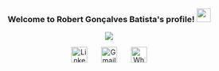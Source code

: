 <h3 align="center">
  Welcome to Robert Gonçalves Batista's profile!
  <img src="https://media.giphy.com/media/hvRJCLFzcasrR4ia7z/giphy.gif" width="28">
</h3>

<!-- Typing SVG by DenverCoder1 - https://github.com/DenverCoder1/readme-typing-svg -->
<p align="center">
  <a href="https://github.com/DenverCoder1/readme-typing-svg"><img src="https://readme-typing-svg.herokuapp.com?color=%2336BCF7&lines=Full-stack+PHP+and+Javascript+web+developer;Always+learning+new+things;Experienced+PHP+projects"></a>
</p>

<!-- Social icons section -->
<p align="center">
  <a href="https://www.linkedin.com/in/robert-gon%C3%A7alves-batista-092985189/"><img width="32px" alt="Linkedin" title="Linkedin" src="https://cdn-icons-png.flaticon.com/512/174/174857.png"/></a>
  &#8287;&#8287;&#8287;&#8287;&#8287;
  <a href="mailto:robert.comunicar@gmail.com?Subject=Quero%20conversar&Body=Ol%E1%2C%20Robert.%20Ser%E1%20que%20podemos%20conversar%3F"><img width="32px" alt="Gmail" title="Gmail" src="https://cdn-icons.flaticon.com/png/512/2504/premium/2504727.png?token=exp=1645288668~hmac=ea9056608cd83abca5a5adb9bd32726b"/></a>
  &#8287;&#8287;&#8287;&#8287;&#8287;
  <a href="https://api.whatsapp.com/send?phone=5522999363638"><img width="32px" alt="Whatsapp" title="Whatsapp" src="https://cdn-icons-png.flaticon.com/512/220/220236.png"></a>
</p>

<br/>

<!--
**RobertDocker/RobertDocker** is a ✨ _special_ ✨ repository because its `README.md` (this file) appears on your GitHub profile.

Here are some ideas to get you started:

- 🔭 I’m currently working on ...
- 🌱 I’m currently learning ...
- 👯 I’m looking to collaborate on ...
- 🤔 I’m looking for help with ...
- 💬 Ask me about ...
- 📫 How to reach me: ...
- 😄 Pronouns: ...
- ⚡ Fun fact: ...
-->
